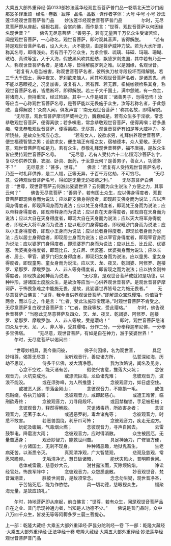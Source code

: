 大乘五大部外重译经·第0133部妙法莲华经观世音菩萨普门品一卷隋北天竺沙门阇那笈多译重颂
· 经名 · 卷数 · 跋序
· 品名 · 品数 · 译作者字体：大号 中号 小号
妙法莲华经观世音菩萨普门品　　
妙法莲华经观世音菩萨普门品　　
　　尔时，无尽意菩萨即从座起，偏袒右肩，合掌向佛，而作是言：“世尊，观世音菩萨以何因缘名观世音？”
　　佛告无尽意菩萨：“善男子，若有无量百千万亿众生受诸苦恼，闻是观世音菩萨，一心称名，观世音菩萨，即时观其音声，皆得解脱。
　　“若有持是观世音菩萨名者，设入大火，火不能烧，由是菩萨威神力故。若为大水所漂，称其名号，即得浅处。若有百千万亿众生，为求金银、琉璃、砗磲、玛瑙、珊瑚、琥珀、真珠等宝，入于大海，假使黑风吹其船舫，飘堕罗刹鬼国，其中若有乃至一人，称观世音菩萨名者，是诸人等，皆得解脱罗刹之难。以是因缘，名观世音。
　　“若复有人临当被害，称观世音菩萨名者，彼所执刀杖寻段段坏而得解脱。若三千大千国土，满中夜叉、罗刹欲来恼人，闻其称观世音菩萨名者，是诸恶鬼，尚不能以恶眼视之，况复加害。设复有人，若有罪、若无罪，杻械枷锁检系其身，称观世音菩萨名者，皆悉断坏，即得解脱。若三千大千国土，满中怨贼，有一商主，将诸商人，赍持重宝，经过险路。其中一人作是唱言：‘诸善男子，勿得恐怖！汝等应当一心称观世音菩萨名号，是菩萨能以无畏施于众生，汝等若称名者，于此怨贼，当得解脱！’众商人闻，俱发声言：‘南无观世音菩萨！’称其名故，即得解脱。
　　“无尽意，观世音菩萨摩诃萨威神之力，巍巍如是。若有众生多于淫欲，常念恭敬观世音菩萨，便得离欲；若多嗔恚，常念恭敬观世音菩萨，便得离嗔；若多愚痴，常念恭敬观世音菩萨，便得离痴。无尽意，观世音菩萨有如是等大威神力，多所饶益，是故众生常应心念。
　　“若有女人，设欲求男，礼拜供养观世音菩萨，便生福德智慧之男；设欲求女，便生端正有相之女，宿植德本，众人爱敬。无尽意，观世音菩萨有如是力。若有众生，恭敬礼拜观世音菩萨，福不唐捐，是故众生皆应受持观世音菩萨名号。
　　“无尽意，若有人受持六十二亿恒河沙菩萨名字，复尽形供养饮食、衣服、卧具、医药，于汝意云何？是善男子，善女人，功德多不？”
　　无尽意言：“甚多，世尊。”
　　佛言：“若复有人受持观世音菩萨名号，乃至一时礼拜供养，是二人福，正等无异，于百千万亿劫，不可穷尽。
　　“无尽意，受持观世音菩萨名号，得如是无量无边福德之利。”
　　无尽意菩萨白佛言：“世尊，观世音菩萨云何游此娑婆世界？云何而为众生说法？方便之力，其事云何？”
　　佛告无尽意菩萨：“善男子，若有国土众生，应以佛身得度者，观世音菩萨即现佛身而为说法；应以辟支佛身得度者，即现辟支佛身而为说法；应以声闻身得度者，即现声闻身而为说法；应以梵王身得度者，即现梵王身而为说法；应以帝释身得度者，即现帝释身而为说法；应以自在天身得度者，即现自在天身而为说法；应以大自在天身得度者，即现大自在天身而为说法；应以天大将军身得度者，即现天大将军身而为说法；应以毗沙门身得度者，即现毗沙门身而为说法；应以小王身得度者，即现小王身而为说法；应以长者身得度者，即现长者身而为说法；应以居士身得度者，即现居士身而为说法；应以宰官身得度者，即现宰官身而为说法；应以婆罗门身得度者，即现婆罗门身而为说法；应以比丘、比丘尼、优婆塞、优婆夷身得度者，即现比丘、比丘尼、优婆塞、优婆夷身而为说法；应以长者、居士、宰官、婆罗门妇女身得度者，即现妇女身而为说法。应以童男、童女身得度者，即现童男、童女身而为说法。应以天、龙、夜叉、乾闼婆、阿修罗、迦楼罗、紧那罗、摩睺罗伽、人、非人等身得度者，即皆现之而为说法；应以执金刚神得度者，即现执金刚神而为说法。
　　“无尽意，是观世音菩萨成就如是功德，以种种形，游诸国土度脱众生，是故汝等应当一心供养观世音菩萨。是观世音菩萨摩诃萨，于怖畏急难之中能施无畏，是故，此娑婆世界皆号之为施无畏者。”
　　无尽意菩萨白佛言：“世尊，我今当供养观世音菩萨。”即解颈众宝珠璎珞，价值百千两金，而以与之，作是言：“仁者，受此法施珍宝璎珞。”时观世音菩萨不肯受之。无尽意菩萨复白观世音菩萨言：“仁者，愍我等故，受此璎珞。”
　　尔时，佛告观世音菩萨：“当愍此无尽意菩萨及四众、天、龙、夜叉、乾闼婆、阿修罗、迦楼罗、紧那罗、摩睺罗伽、人、非人等故，受是璎珞！”
　　即时，观世音菩萨愍诸四众及于天、龙、人、非人等，受其璎珞，分作二分，一分奉释迦牟尼佛，一分奉多宝佛塔。
　　“无尽意，观世音菩萨，有如是自在神力，游于娑婆世界！”
　　尔时，无尽意菩萨以偈问曰：

　　“世尊妙相具，我今重问彼，
　　　佛子何因缘，名为观世音，
　　　具足妙相尊，偈答无尽意：
　　　汝听观音行，善应诸方所，
　　　弘誓深如海，历劫不思议，
　　　侍多千亿佛，发大清净愿。
　　　我为汝略说，闻名及见身，
　　　心念不空过，能灭诸有苦。
　　　假使兴害意，推落大火坑；
　　　念彼观音力，火坑变成池。
　　　或漂流巨海，龙鱼诸鬼难；
　　　念彼观音力，波浪不能没。
　　　或在须弥峰，为人所推堕；
　　　念彼观音力，如日虚空住。
　　　或被恶人逐，堕落金刚山；
　　　念彼观音力，不能损一毛。
　　　或值怨贼绕，各执刀加害；
　　　念彼观音力，咸即起慈心。
　　　或遭王难苦，临刑欲寿终；
　　　念彼观音力，刀寻段段坏。
　　　或囚禁枷锁，手足被杻械；
　　　念彼观音力，释然得解脱。
　　　咒诅诸毒药，所欲害身者；
　　　念彼观音力，还著于本人。
　　　或遇恶罗刹，毒龙诸鬼等；
　　　念彼观音力，时悉不敢害。
　　　若恶兽围绕，利牙爪可怖；
　　　念彼观音力，疾走无边方。
　　　蚖蛇及蝮蝎，气毒烟火燃；
　　　念彼观音力，寻声自回去。
　　　云雷鼓掣电，降雹澍大雨；
　　　念彼观音力，应时得消散。
　　　众生被困厄，无量苦逼身；
　　　观音妙智力，能救世间苦。
　　　具足神通力，广修智方便，
　　　十方诸国土，无刹不现身。
　　　种种诸恶趣，地狱鬼畜生，
　　　生老病死苦，以渐悉令灭。
　　　真观清净观，广大智慧观，
　　　悲观及慈观，常愿常瞻仰。
　　　无垢清净光，慧日破诸暗，
　　　能伏灾风火，普明照世间。
　　　悲体戒雷震，慈意妙大云，
　　　澍甘露法雨，灭除烦恼焰。
　　　诤讼经官处，怖畏军阵中；
　　　念彼观音力，众怨悉退散。
　　　妙音观世音，梵音海潮音，
　　　胜彼世间音，是故须常念。
　　　念念勿生疑，观世音净圣，
　　　于苦恼死厄，能为作依怙。
　　　具一切功德，慈眼视众生，
　　　福聚海无量，是故应顶礼。”

　　尔时，持地菩萨即从座起，前白佛言：“世尊，若有众生，闻是观世音菩萨品自在之业、普门示现神通力者，当知是人功德不少。”
　　佛说是普门品时，众中八万四千众生，皆发无等等阿耨多罗三藐三菩提心。 

上一部：乾隆大藏经·大乘五大部外重译经·萨昙分陀利经一卷
下一部：乾隆大藏经·大乘五大部外重译经·正法华经十卷
乾隆大藏经·大乘五大部外重译经·妙法莲华经观世音菩萨普门品